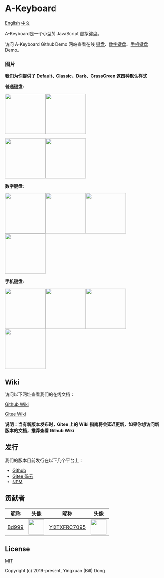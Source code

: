# A-Keyboard
[English](https://github.com/18510047382/A-Keyboard/blob/master/README.md) [中文](https://github.com/18510047382/A-Keyboard/blob/master/README_CN.md)

A-Keyboard是一个小型的 JavaScript 虚拟键盘。

访问 A-Keyboard Github Demo 网站查看在线 [键盘](https://18510047382.github.io/A-Keyboard/test/index.html)、[数字键盘](https://18510047382.github.io/A-Keyboard/test/index.number.html)、[手机键盘](https://18510047382.github.io/A-Keyboard/test/index.mobile.html) Demo。

### 图片
**我们为你提供了 Default、Classic、Dark、GrassGreen 这四种默认样式**

**普通键盘:**

<img src='https://raw.githubusercontent.com/18510047382/A-Keyboard/master/img/default.png' height='130px'><img src='https://raw.githubusercontent.com/18510047382/A-Keyboard/master/img/classic.png' height='130px'>

<img src='https://raw.githubusercontent.com/18510047382/A-Keyboard/master/img/dark.png' height='130px'><img src='https://raw.githubusercontent.com/18510047382/A-Keyboard/master/img/grassGreen.png' height='130px'>

**数字键盘:**

<img src='https://raw.githubusercontent.com/18510047382/A-Keyboard/master/img/default-num.png' height='130px'><img src='https://raw.githubusercontent.com/18510047382/A-Keyboard/master/img/classic-num.png' height='130px'><img src='https://raw.githubusercontent.com/18510047382/A-Keyboard/master/img/dark-num.png' height='130px'><img src='https://raw.githubusercontent.com/18510047382/A-Keyboard/master/img/grassGreen-num.png' height='130px'>

**手机键盘:**

<img src='https://raw.githubusercontent.com/18510047382/A-Keyboard/master/img/default-mobile.png' height='130px'><img src='https://raw.githubusercontent.com/18510047382/A-Keyboard/master/img/classic-mobile.png' height='130px'><img src='https://raw.githubusercontent.com/18510047382/A-Keyboard/master/img/dark-mobile.png' height='130px'><img src='https://raw.githubusercontent.com/18510047382/A-Keyboard/master/img/grassGreen-mobile.png' height='130px'>

## Wiki
访问以下网址查看我们的在线文档：

[Github Wiki](https://github.com/18510047382/A-Keyboard/wiki)

[Gitee Wiki](https://gitee.com/bd999/A-Keyboard/wikis)

**说明：当有新版本发布时，Gitee 上的 Wiki 指南将会延迟更新，如果你想访问新版本的文档，推荐查看 Github Wiki**

## 发行
我们的版本目前发行在以下几个平台上：

- [Github](https://github.com/18510047382/A-Keyboard)
- [Gitee 码云](https://gitee.com/bd999/A-Keyboard)
- [NPM](https://www.npmjs.com/package/akeyboard)

## 贡献者
|昵称|头像|昵称|头像|
|---|---|---|---|
|[Bd999](https://github.com/18510047382)|<img src='https://avatars0.githubusercontent.com/u/45157599?s=460&v=4' height='50px'>|[YiXTXFRC7095](https://github.com/YiXTXFRC7095)|<img src='https://avatars3.githubusercontent.com/u/44867497?s=460&v=4' height='50px'>|

## License
[MIT](https://opensource.org/licenses/MIT)

Copyright (c) 2019-present, Yingxuan (Bill) Dong
